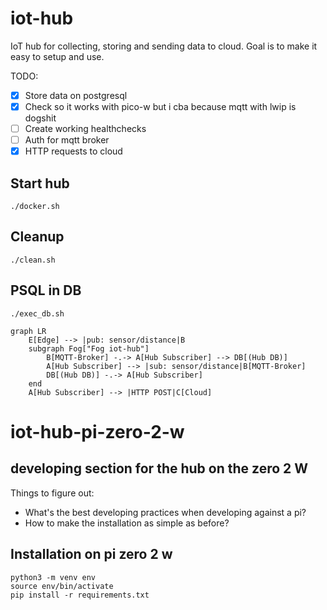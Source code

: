 # iot-hub

IoT hub for collecting, storing and sending data to cloud.
Goal is to make it easy to setup and use.

TODO:
- [x] Store data on postgresql
- [x] Check so it works with pico-w but i cba because mqtt with lwip is dogshit
- [ ] Create working healthchecks
- [ ] Auth for mqtt broker
- [x] HTTP requests to cloud

## Start hub
```
./docker.sh
```

## Cleanup
```
./clean.sh
```

## PSQL in DB
```
./exec_db.sh
```

```mermaid
graph LR
    E[Edge] --> |pub: sensor/distance|B
    subgraph Fog["Fog iot-hub"]
        B[MQTT-Broker] -.-> A[Hub Subscriber] --> DB[(Hub DB)]
        A[Hub Subscriber] --> |sub: sensor/distance|B[MQTT-Broker]
        DB[(Hub DB)] -.-> A[Hub Subscriber]
    end
    A[Hub Subscriber] --> |HTTP POST|C[Cloud]
```

# iot-hub-pi-zero-2-w

## developing section for the hub on the zero 2 W

Things to figure out:
- What's the best developing practices when developing against a pi?
- How to make the installation as simple as before?

## Installation on pi zero 2 w
```
python3 -m venv env
source env/bin/activate
pip install -r requirements.txt
```
